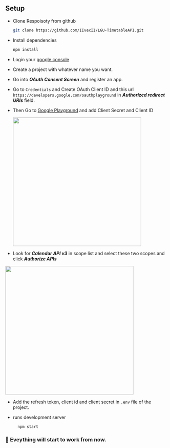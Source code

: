 ## Setup

- Clone Respoisoty from github
  ```bash
  git clone https://github.com/IIvexII/LGU-TimetableAPI.git
  ```
- Install dependencies
  ```bash
  npm install
  ```
- Login your [google console](https://console.cloud.google.com/home/dashboard)
- Create a project with whatever name you want.
- Go into ***OAuth Consent Screen*** and register an app.
- Go to `Credentials` and Create OAuth Client ID and this url `https://developers.google.com/oauthplayground` in ***Authorized redirect URIs*** field.
- Then Go to [Google Playground](https://developers.google.com/oauthplayground) and add Client Secret and Client ID
 
  <img height='400' src='https://user-images.githubusercontent.com/41378765/198887399-a3b37afd-05b1-4161-a17c-3a403c26ea4a.png'>
  
 - Look for ***Calendar API v3*** in scope list and select these two scopes and click ***Authorize APIs***
 
  <img height='400' src='https://user-images.githubusercontent.com/41378765/198887547-65a494b6-7fb6-43bb-9e81-1a19cedd38cf.png'>

- Add the refresh token, client id and client secret in `.env` file of the project.

- runs development server
  ```bash
    npm start
  ```

### :tada: Eveything will start to work from now.
